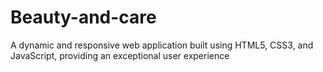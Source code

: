 # Beauty-and-care
A dynamic and responsive web application built using HTML5, CSS3, and JavaScript, providing an exceptional user experience
